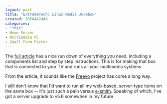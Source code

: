 ```yaml
--- 
layout: post
title: "ExtremeTech: Linux Media Jukebox"
created: 1050442440
categories: 
- "*nix"
- Home Server
- Multimedia PC
- Small Form Factor
---
```

The <a href="http://www.extremetech.com/print_article/0,3998,a=39991,00.asp">full article</a> has a nice run down of everything you need, including a components list and step by step instructions. This is for making that box that is connected to your TV and runs all your multimedia systems.

From the article, it sounds like the <a href="http://freevo.sourceforge.net/">Freevo</a> project has come a long way.

I still don't know that I'd want to run all my web-based, server-type items on the same box -- it's just such a pain versus <a href="http://www.e-smith.org">e-smith</a>. Speaking of which, I've got a server upgrade to v5.6 somewhen in my future.
